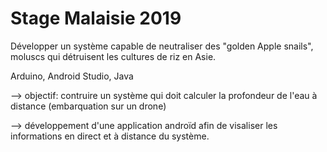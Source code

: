 # Stage Malaisie 2019

Développer un système capable de neutraliser des "golden Apple snails", moluscs qui détruisent les cultures de riz en Asie.

Arduino, Android Studio, Java



  --> objectif: contruire un système qui doit calculer la profondeur de l'eau à distance (embarquation sur un drone)
  
  --> développement d'une application androïd afin de visaliser les informations en direct et à distance du système.
